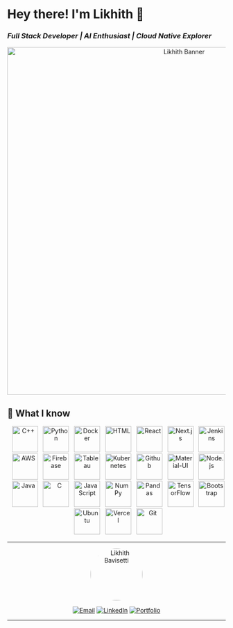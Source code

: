 
# Hey there! I'm Likhith 👋 
### *Full Stack Developer | AI Enthusiast | Cloud Native Explorer*

<p align="center">
    <img src="https://media.licdn.com/dms/image/v2/D4D16AQEJBLfaJf7GeQ/profile-displaybackgroundimage-shrink_350_1400/profile-displaybackgroundimage-shrink_350_1400/0/1678620008658?e=1761782400&v=beta&t=vJNUvS69Pj4Noq28iC1u6vVfo4mI6kc_KQzVkfZDlxI" alt="Likhith Banner" width="800">
</p>


## 🚀 What I know

<p align="center">
  <img src="https://likky.vercel.app/assets/img/skills/cpp.svg" alt="C++" width="60" />
  <img src="https://likky.vercel.app/assets/img/skills/python.svg" alt="Python" width="60" />
  <img src="https://likky.vercel.app/assets/img/skills/docker.svg" alt="Docker" width="60" />
  <img src="https://likky.vercel.app/assets/img/skills/html.svg" alt="HTML" width="60" />
  <img src="https://likky.vercel.app/assets/img/skills/react.svg" alt="React" width="60" />
  <img src="https://likky.vercel.app/assets/img/skills/nextjs.svg" alt="Next.js" width="60" />
  <img src="https://likky.vercel.app/assets/img/skills/jenkins.svg" alt="Jenkins" width="60" />
  <img src="https://likky.vercel.app/assets/img/skills/aws.svg" alt="AWS" width="60" />
  <img src="https://likky.vercel.app/assets/img/skills/firebase.svg" alt="Firebase" width="60" />
  <img src="https://likky.vercel.app/assets/img/skills/tableau.svg" alt="Tableau" width="60" />
  <img src="https://likky.vercel.app/assets/img/skills/kubernets.svg" alt="Kubernetes" width="60" />
  <img src="https://likky.vercel.app/assets/img/skills/github.svg" alt="Github" width="60" />
  <img src="https://likky.vercel.app/assets/img/skills/material-ui.svg" alt="Material-UI" width="60" />
  <img src="https://likky.vercel.app/assets/img/skills/nodejs.svg" alt="Node.js" width="60" />
  <img src="https://likky.vercel.app/assets/img/skills/java.svg" alt="Java" width="60" />
  <img src="https://likky.vercel.app/assets/img/skills/c.svg" alt="C" width="60" />
  <img src="https://likky.vercel.app/assets/img/skills/javascript.svg" alt="JavaScript" width="60" />
  <img src="https://likky.vercel.app/assets/img/skills/numpy.svg" alt="NumPy" width="60" />
  <img src="https://likky.vercel.app/assets/img/skills/pandas.svg" alt="Pandas" width="60" />
  <img src="https://likky.vercel.app/assets/img/skills/tensorflow.svg" alt="TensorFlow" width="60" />
  <img src="https://likky.vercel.app/assets/img/skills/bootstrap.svg" alt="Bootstrap" width="60" />
  <img src="https://likky.vercel.app/assets/img/skills/ubuntu-4.svg" alt="Ubuntu" width="60" />
  <img src="https://likky.vercel.app/assets/img/skills/vercel.svg" alt="Vercel" width="60" />
  <img src="https://likky.vercel.app/assets/img/skills/git.svg" alt="Git" width="60" />
</p>

---




<!-- <div align="center">
  

![GitHub Streak](https://github-readme-streak-stats.herokuapp.com/?user=likhith1030&theme=tokyonight&hide_border=true&background=0D1117&stroke=00D4FF&ring=00D4FF&fire=FF6B6B&currStreakLabel=00D4FF)

</div> -->


<!-- <div align="center">

![Activity Graph](https://github-readme-activity-graph.vercel.app/graph?username=likhith1030&bg_color=0D1117&color=00D4FF&line=00D4FF&point=FFFFFF&area=true&hide_border=true)

</div> -->

<div align="center">
  <img src="https://likky.vercel.app/assets/img/cya.png" alt="Likhith Bavisetti" width="120" style="border-radius: 50%;"/>
  
  [![Email](https://img.shields.io/badge/Email-sailikhithbavisetti%40gmail.com-red?style=for-the-badge&logo=gmail&logoColor=white)](mailto:sailikhithbavisetti@gmail.com)
  [![LinkedIn](https://img.shields.io/badge/LinkedIn-likhithbavisetti-blue?style=for-the-badge&logo=linkedin&logoColor=white)](https://www.linkedin.com/in/likhithbavisetti/)
  [![Portfolio](https://img.shields.io/badge/Portfolio-likky.vercel.app-brightgreen?style=for-the-badge&logo=vercel&logoColor=white)](https://likky.vercel.app)
  
</div>

---

